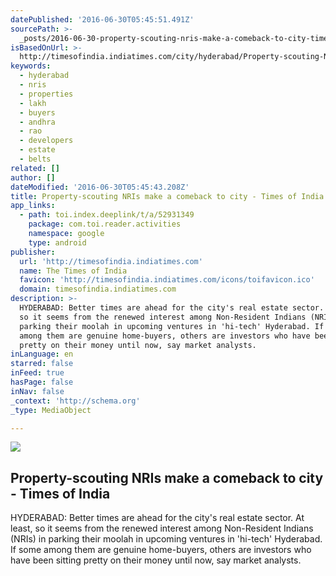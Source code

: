 ```yaml
---
datePublished: '2016-06-30T05:45:51.491Z'
sourcePath: >-
  _posts/2016-06-30-property-scouting-nris-make-a-comeback-to-city-times-of-in.md
isBasedOnUrl: >-
  http://timesofindia.indiatimes.com/city/hyderabad/Property-scouting-NRIs-make-a-comeback-to-city/articleshow/52931349.cms
keywords:
  - hyderabad
  - nris
  - properties
  - lakh
  - buyers
  - andhra
  - rao
  - developers
  - estate
  - belts
related: []
author: []
dateModified: '2016-06-30T05:45:43.208Z'
title: Property-scouting NRIs make a comeback to city - Times of India
app_links:
  - path: toi.index.deeplink/t/a/52931349
    package: com.toi.reader.activities
    namespace: google
    type: android
publisher:
  url: 'http://timesofindia.indiatimes.com'
  name: The Times of India
  favicon: 'http://timesofindia.indiatimes.com/icons/toifavicon.ico'
  domain: timesofindia.indiatimes.com
description: >-
  HYDERABAD: Better times are ahead for the city's real estate sector. At least,
  so it seems from the renewed interest among Non-Resident Indians (NRIs) in
  parking their moolah in upcoming ventures in 'hi-tech' Hyderabad. If some
  among them are genuine home-buyers, others are investors who have been sitting
  pretty on their money until now, say market analysts.
inLanguage: en
starred: false
inFeed: true
hasPage: false
inNav: false
_context: 'http://schema.org'
_type: MediaObject

---
```

<article style=""><img src="https://s3-us-west-2.amazonaws.com/the-grid-img/p/2151a5ac618a0c601a2b381f03184dd1b3c8675c.cms" /><h1>Property-scouting NRIs make a comeback to city - Times of India</h1><p>HYDERABAD: Better times are ahead for the city's real estate sector. At least, so it seems from the renewed interest among Non-Resident Indians (NRIs) in parking their moolah in upcoming ventures in 'hi-tech' Hyderabad. If some among them are genuine home-buyers, others are investors who have been sitting pretty on their money until now, say market analysts.</p></article>